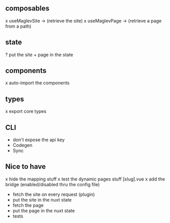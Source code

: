 ## composables

x useMaglevSite -> (retrieve the site)
x useMaglevPage -> (retrieve a page from a path)

## state

? put the site + page in the state

## components

x auto-import the components

## types

x export core types

## CLI

- don't expose the api key
- Codegen
- Sync

## Nice to have

x hide the mapping stuff
x test the dynamic pages stuff [slug].vue
x add the bridge (enabled/disabled thru the config file)

- fetch the site on every request (plugin)
- put the site in the nuxt state
- fetch the page
- put the page in the nuxt state
- tests
